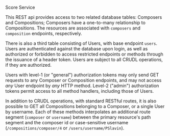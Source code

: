 Score Service

This REST api provides access to two related database tables: Composers and 
Compositions; Composers have a one-to-many relationship to Compositions.
The resources are associated with `composers` and `composition` endpoints,
respectively.

There is also a third table consisting of Users, with base endpoint `users`. Users 
are authenticated against the database upon login, as well as authorized 
or forbidden to access restricted endpoints or methods through the issuance of a header token. Users 
are subject to all CRUDL operations, if they are authorized.

Users with level-1 (or "general") authorization tokens may only send GET requests 
to any Composer or Composition endpoints, and may not access *any* User endpoint by *any* 
HTTP method. Level-2 ("admin") authorization tokens permit access to all method handlers,
including those of Users.

In addition to CRUDL operations, with standard RESTful routes, it is 
also possible to GET all Compositions belonging to a Composer, or a single User by 
username. Each of these methods interpolates an additional route segment 
(`composer` or `username`) between the primary resource's path segment and 
the composer id or case-sensitive username (`/compositions/composer/4` or 
`/users/username/PSlavin`).










